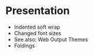 # Presentation

* Indented soft wrap
* Changed font sizes
* See also: Web Output Themes
* Foldings

